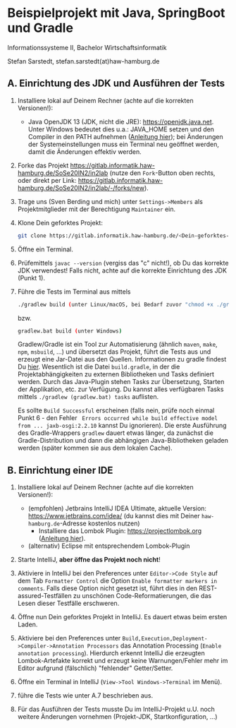 # Beispielprojekt mit Java, SpringBoot und Gradle

Informationssysteme II, Bachelor Wirtschaftsinformatik

Stefan Sarstedt, stefan.sarstedt(at)haw-hamburg.de

## A. Einrichtung des JDK und Ausführen der Tests

1. Installiere lokal auf Deinem Rechner (achte auf die korrekten Versionen!):
    - Java OpenJDK 13 (JDK, nicht die JRE): https://openjdk.java.net. Unter Windows bedeutet dies u.a.: JAVA_HOME setzen und den Compiler in den PATH aufnehmen ([Anleitung hier](https://tecadmin.net/set-java-home-on-windows/)); bei Änderungen der Systemeinstellungen muss ein Terminal neu geöffnet werden, damit die Änderungen effektiv werden.
    
2. Forke das Projekt https://gitlab.informatik.haw-hamburg.de/SoSe20IN2/in2lab (nutze den `Fork`-Button oben rechts, oder direkt per Link: https://gitlab.informatik.haw-hamburg.de/SoSe20IN2/in2lab/-/forks/new).

3. Trage uns (Sven Berding und mich) unter `Settings->Members` als Projektmitglieder mit der Berechtigung `Maintainer` ein.

4. Klone Dein geforktes Projekt: 
    ```bash
    git clone https://gitlab.informatik.haw-hamburg.de/<Dein-geforktes-Projekt>
    ```

5. Öffne ein Terminal.

6. Prüfemittels `javac --version` (vergiss das "c" nicht!), ob Du das korrekte JDK verwendest! Falls nicht, achte auf die korrekte Einrichtung des JDK (Punkt 1).

7. Führe die Tests im Terminal aus mittels 
     ```bash
     ./gradlew build (unter Linux/macOS, bei Bedarf zuvor "chmod +x ./gradlew" ausführen)
     ```
     bzw. 
     ```bash
     gradlew.bat build (unter Windows)
     ```
     Gradlew/Gradle ist ein Tool zur Automatisierung (ähnlich `maven`, `make`, `npm`, `msbuild`, ...) und übersetzt das Projekt, führt die Tests aus und erzeugt eine Jar-Datei aus den Quellen. Informationen zu gradle findest Du [hier](https://gradle.org). Wesentlich ist die Datei `build.gradle`, in der die Projektabhängigkeiten zu externen Bibliotheken und Tasks definiert werden. Durch das Java-Plugin stehen Tasks zur Übersetzung, Starten der Applikation, etc. zur Verfügung. Du kannst alles verfügbaren Tasks mittels `./gradlew (gradlew.bat) tasks` auflisten.

     Es sollte `Build Successful` erscheinen (falls nein, prüfe noch einmal Punkt 6 - den Fehler ` Errors occurred while build effective model from ... jaxb-osgi:2.2.10`  kannst Du ignorieren). Die erste Ausführung des Gradle-Wrappers `gradlew` dauert etwas länger, da zunächst die Gradle-Distribution und dann die abhängigen Java-Bibliotheken geladen werden (später kommen sie aus dem lokalen Cache). 

## B. Einrichtung einer IDE

1. Installiere lokal auf Deinem Rechner (achte auf die korrekten Versionen!):
    - (empfohlen) Jetbrains IntelliJ IDEA Ultimate, aktuelle Version: https://www.jetbrains.com/idea/ (du kannst dies mit Deiner `haw-hamburg.de`-Adresse kostenlos nutzen)
        - Installiere das Lombok Plugin: https://projectlombok.org ([Anleitung hier](https://projectlombok.org/setup/intellij)).
    - (alternativ) Eclipse mit entsprechendem Lombok-Plugin
    
2. Starte IntelliJ, **aber öffne das Projekt noch nicht**!

3. Aktiviere in IntelliJ bei den Preferences unter `Editor->Code Style` auf dem Tab `Formatter Control` die Option `Enable formatter markers in comments`. Falls diese Option nicht gesetzt ist, führt dies in den REST-assured-Testfällen zu unschönen Code-Reformatierungen, die das Lesen dieser Testfälle erschweren.

4. Öffne nun Dein geforktes Projekt in IntelliJ. Es dauert etwas beim ersten Laden.

5. Aktiviere bei den Preferences unter `Build,Execution,Deployment->Compiler->Annotation Processors` das Annotation Processing (`Enable annotation processing`). Hierdurch erkennt IntelliJ die erzeugten Lombok-Artefakte korrekt und erzeugt keine Warnungen/Fehler mehr im Editor aufgrund (fälschlich) "fehlender" Getter/Setter.

6. Öffne ein Terminal in IntelliJ (`View->Tool Windows->Terminal` im Menü).

7. führe die Tests wie unter A.7 beschrieben aus.

8. Für das Ausführen der Tests musste Du im IntelliJ-Projekt u.U. noch weitere Änderungen vornehmen (Projekt-JDK, Startkonfiguration, ...)
